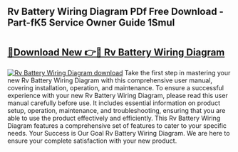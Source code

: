 ## Rv Battery Wiring Diagram PDf Free Download - Part-fK5 Service Owner Guide 1SmuI

# <h2><a href="http://dfhqso7.blite.top/?on=Rv+Battery+Wiring+Diagram">🔗Download New 👉🔴 Rv Battery Wiring Diagram</a></h2>

[![Rv Battery Wiring Diagram download](https://i.imgur.com/lujVjoI.png)](http://dfhqso7.blite.top/?on=Rv+Battery+Wiring+Diagram)
Take the first step in mastering your new Rv Battery Wiring Diagram with this comprehensive user manual, covering installation, operation, and maintenance. To ensure a successful experience with your new Rv Battery Wiring Diagram, please read this user manual carefully before use. It includes essential information on product setup, operation, maintenance, and troubleshooting, ensuring that you are able to use the product effectively and efficiently. This Rv Battery Wiring Diagram features a comprehensive set of features to cater to your specific needs. Your Success is Our Goal Rv Battery Wiring Diagram. We are here to ensure your complete satisfaction with your new product.

